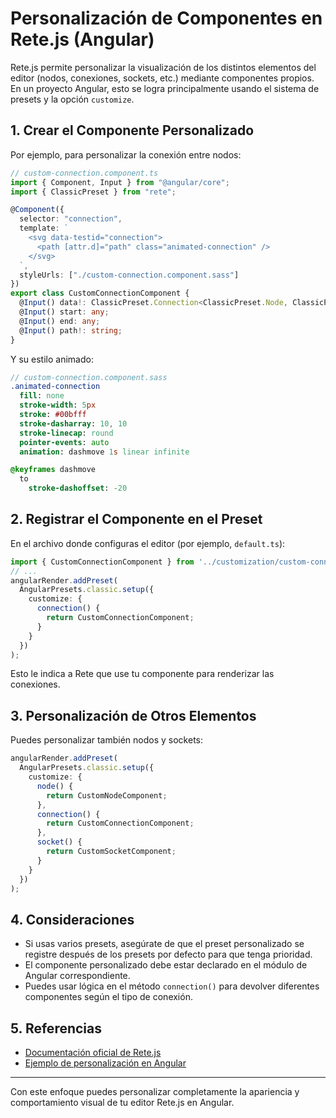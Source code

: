 # Personalización de Componentes en Rete.js (Angular)

Rete.js permite personalizar la visualización de los distintos elementos del editor (nodos, conexiones, sockets, etc.) mediante componentes propios. En un proyecto Angular, esto se logra principalmente usando el sistema de presets y la opción `customize`.

## 1. Crear el Componente Personalizado

Por ejemplo, para personalizar la conexión entre nodos:

```typescript
// custom-connection.component.ts
import { Component, Input } from "@angular/core";
import { ClassicPreset } from "rete";

@Component({
  selector: "connection",
  template: `
    <svg data-testid="connection">
      <path [attr.d]="path" class="animated-connection" />
    </svg>
  `,
  styleUrls: ["./custom-connection.component.sass"]
})
export class CustomConnectionComponent {
  @Input() data!: ClassicPreset.Connection<ClassicPreset.Node, ClassicPreset.Node>;
  @Input() start: any;
  @Input() end: any;
  @Input() path!: string;
}
```

Y su estilo animado:

```sass
// custom-connection.component.sass
.animated-connection
  fill: none
  stroke-width: 5px
  stroke: #00bfff
  stroke-dasharray: 10, 10
  stroke-linecap: round
  pointer-events: auto
  animation: dashmove 1s linear infinite

@keyframes dashmove
  to
    stroke-dashoffset: -20
```

## 2. Registrar el Componente en el Preset

En el archivo donde configuras el editor (por ejemplo, `default.ts`):

```typescript
import { CustomConnectionComponent } from '../customization/custom-connection/custom-connection.component';
// ...
angularRender.addPreset(
  AngularPresets.classic.setup({
    customize: {
      connection() {
        return CustomConnectionComponent;
      }
    }
  })
);
```

Esto le indica a Rete que use tu componente para renderizar las conexiones.

## 3. Personalización de Otros Elementos

Puedes personalizar también nodos y sockets:

```typescript
angularRender.addPreset(
  AngularPresets.classic.setup({
    customize: {
      node() {
        return CustomNodeComponent;
      },
      connection() {
        return CustomConnectionComponent;
      },
      socket() {
        return CustomSocketComponent;
      }
    }
  })
);
```

## 4. Consideraciones

- Si usas varios presets, asegúrate de que el preset personalizado se registre después de los presets por defecto para que tenga prioridad.
- El componente personalizado debe estar declarado en el módulo de Angular correspondiente.
- Puedes usar lógica en el método `connection()` para devolver diferentes componentes según el tipo de conexión.

## 5. Referencias

- [Documentación oficial de Rete.js](https://retejs.org/)
- [Ejemplo de personalización en Angular](https://retejs.org/examples/basic/angular#angular)

---

Con este enfoque puedes personalizar completamente la apariencia y comportamiento visual de tu editor Rete.js en Angular.
